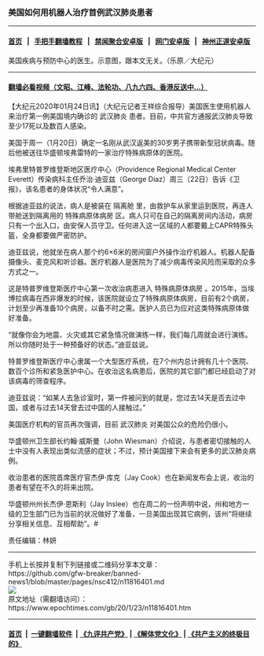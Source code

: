 ### 美国如何用机器人治疗首例武汉肺炎患者
------------------------

#### [首页](https://github.com/gfw-breaker/banned-news1/blob/master/README.md) &nbsp;&nbsp;|&nbsp;&nbsp; [手把手翻墙教程](https://github.com/gfw-breaker/guides/wiki) &nbsp;&nbsp;|&nbsp;&nbsp; [禁闻聚合安卓版](https://github.com/gfw-breaker/bn-android) &nbsp;&nbsp;|&nbsp;&nbsp; [网门安卓版](https://github.com/oGate2/oGate) &nbsp;&nbsp;|&nbsp;&nbsp; [神州正道安卓版](https://github.com/SzzdOgate/update) 



<div><img alt="" class="aligncenter wp-post-image" src="https://i.epochtimes.com/assets/uploads/2016/04/cdc-218-600x400.jpg"/>
<div class="red16 caption">
 美国疾病与预防中心的医生。示意图，跟本文无关。（乐原／大纪元）
</div>
</div><hr/>

#### [翻墙必看视频（文昭、江峰、法轮功、八九六四、香港反送中...）](http://167.172.214.107/home.html)

<div><p>
 【大纪元2020年01月24日讯】（大纪元记者王祥综合报导）美国医生使用机器人来治疗第一例美国境内确诊的
 <ok href="https://www.epochtimes.com/gb/tag/%E6%AD%A6%E6%B1%89%E8%82%BA%E7%82%8E.html">
  武汉肺炎
 </ok>
 患者。目前，中共官方通报武汉肺炎导致至少17死以及数百人感染。
</p>
<p>
 美国于周一（1月20日）确定一名刚从武汉返美的30岁男子携带新型冠状病毒。随后他被送往华盛顿埃弗雷特的一家治疗特殊病原体的医院。
</p>
<p>
 埃弗里特普罗维登斯地区医疗中心（Providence Regional Medical Center Everett）传染病科主任乔治‧迪亚兹（George Diaz）周三（22日）告诉《卫报》，该名患者的身体状况“令人满意”。
</p>
<p>
 根据迪亚兹的说法，病人是被装在
 <ok href="https://www.epochtimes.com/gb/tag/%E9%9A%94%E7%A6%BB%E8%88%B1.html">
  隔离舱
 </ok>
 里，由救护车从家里运到医院，再连人带舱送到隔离用的
 <ok href="https://www.epochtimes.com/gb/tag/%E7%89%B9%E6%AE%8A%E7%97%85%E5%8E%9F%E4%BD%93%E7%97%85%E6%88%BF.html">
  特殊病原体病房
 </ok>
 区。病人只可在自己的隔离房间内活动，病房只有一个出入口，由安保人员守卫。任何进入这一区域的人都要戴上CAPR特殊头盔，全身都要做严密防护。
</p>
<p>
 迪亚兹说，他就坐在病人那个约6×6米的房间窗户外操作治疗机器人。机器人配备摄像头、麦克风和听诊器。医疗机器人是医院为了减少病毒传染风险而采取的众多方式之一。
</p>
<p>
 这是特普罗维登斯医疗中心第一次收治病患进入
 <ok href="https://www.epochtimes.com/gb/tag/%E7%89%B9%E6%AE%8A%E7%97%85%E5%8E%9F%E4%BD%93%E7%97%85%E6%88%BF.html">
  特殊病原体病房
 </ok>
 。2015年，当埃博拉病毒在西非爆发的时候，该医院就设立了特殊病原体病房，目前有2个病房，计划至少再准备10个病房，以备不时之需。医护人员已为应对这类特殊病原体做好准备。
</p>
<p>
 “就像你会为地震、火灾或其它紧急情况做演练一样，我们每几周就会进行演练。所以你随时处于一种预备好的状态。”迪亚兹说。
</p>
<p>
 特普罗维登斯医疗中心隶属一个大型医疗系统，在7个州内总计拥有几十个医院、数百个诊所和紧急医护中心。在收治这名病患后，医院的其它部门都已经启动了对该病毒的筛查程序。
</p>
<p>
 迪亚兹说：“如某人去急诊室时，第一件被问到的就是，您过去14天是否去过中国，或者与过去14天曾去过中国的人接触过。”
</p>
<p>
 美国医疗机构的官员再次强调，目前
 <ok href="https://www.epochtimes.com/gb/tag/%E6%AD%A6%E6%B1%89%E8%82%BA%E7%82%8E.html">
  武汉肺炎
 </ok>
 对美国公众的危险仍很小。
</p>
<p>
 华盛顿州卫生部长约翰‧威斯曼（John Wiesman）介绍说，与患者密切接触的人士中没有人表现出类似流感的症状；不过，预计美国接下来会有更多的武汉肺炎病例。
</p>
<p>
 收治患者的医院首席医疗官杰伊‧库克（Jay Cook）也在新闻发布会上说，收治的患者有望在不久的将来出院。
</p>
<p>
 华盛顿州州长杰伊‧恩斯利（Jay Inslee）也在周二的一份声明中说，州和地方一级的卫生部门已为当前的状况做好了准备，一旦美国出现其它病例，该州“将继续分享相关信息、互相帮助”。#
</p>
<p>
 责任编辑：林妍
</p>
</div>
<hr/>
手机上长按并复制下列链接或二维码分享本文章：<br/>
https://github.com/gfw-breaker/banned-news1/blob/master/pages/nsc412/n11816401.md <br/>
<a href='https://github.com/gfw-breaker/banned-news1/blob/master/pages/nsc412/n11816401.md'><img src='https://github.com/gfw-breaker/banned-news1/blob/master/pages/nsc412/n11816401.md.png'/></a> <br/>
原文地址（需翻墙访问）：https://www.epochtimes.com/gb/20/1/23/n11816401.htm


------------------------
#### [首页](https://github.com/gfw-breaker/banned-news1/blob/master/README.md) &nbsp;|&nbsp; [一键翻墙软件](https://github.com/gfw-breaker/nogfw/blob/master/README.md) &nbsp;| [《九评共产党》](https://github.com/gfw-breaker/9ping.md/blob/master/README.md#九评之一评共产党是什么) | [《解体党文化》](https://github.com/gfw-breaker/jtdwh.md/blob/master/README.md) | [《共产主义的终极目的》](https://github.com/gfw-breaker/gczydzjmd.md/blob/master/README.md)


<img src='http://gfw-breaker.win/banned-news/pages/nsc412/n11816401.md' width='0px' height='0px'/>